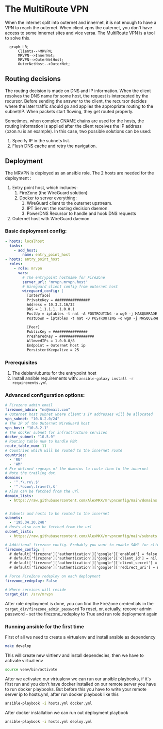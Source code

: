 # The MultiRoute VPN

When the internet split into outernet and innernet, it is not enough to have a VPN to reach the outernet. 
When client vpns the outernet, you don't have access to some innernet sites and vice versa.
The MultiRoute VPN is a tool to solve this.

```mermaid
  graph LR;
      Clients-->MRVPN;
      MRVPN-->InnerNet;
      MRVPN-->OuterNetHost;
      OuterNetHost-->OuterNet;
```

## Routing decisions
The routing decision is made on DNS and IP information. When the client resolves the DNS name for some host, 
the request is intercepted by the recursor. Before sending the answer to the client, the recursor 
decides where the later traffic should go and applies the appropriate routing to the subnet/IP. 
When packets start flowing, they get routed properly. 

Sometimes, when complex CNAME chains are used for the hosts, the routing information is applied 
after the client receives the IP address (ozon.ru is an example). In this case, two possible solutions can be used:

1. Specify IP in the subnets list.
2. Flush DNS cache and retry the navigation.


## Deployment
The MRVPN is deployed as an ansible role. The 2 hosts are needed for the deployment : 
1. Entry point host, which includes:
   1. FireZone (the WireGuard solution)
   2. Docker to server everything:
      1. WireGuard client to the outernet upstream.
      2. IPT Server: the routing decision daemon.
      3. PowerDNS Recursor to handle and hook DNS requests
2. Outernet host with WireGuard daemon.

### Basic deployment config:
```yaml
- hosts: localhost
  tasks:
    - add_host:
        name: entry_point_host
- hosts: entry_point_host
  roles:
    - role: mrvpn
      vars:
        # The entrypoint hostname for FireZone 
        server_url: "mrvpn.mrvpn.host"
        # Wireguard client config from outernet host
        wireguard_config: |
          [Interface]
          PrivateKey = ################
          Address = 10.3.2.16/32
          DNS = 1.1.1.1, 1.0.0.1
          PostUp = iptables -t nat -A POSTROUTING -o wg0 -j MASQUERADE
          PostDown = iptables -t nat -D POSTROUTING -o wg0 -j MASQUERADE
          
          [Peer]
          PublicKey = ################
          PresharedKey = ################
          AllowedIPs = 1.0.0.0/8
          Endpoint = Outernet host ip
          PersistentKeepalive = 25
```
### Prerequisites
1. The debian/ubuntu for the entrypoint host
2. Install ansible requirements with: ```ansible-galaxy install -r requirements.yml```

### Advanced configuration options:

```yaml
# Firezone admin email
firezone_admin: "no@email.com"
# Outernet host subnet where client's IP addresses will be allocated
vpn_subnet: "10.8.2.0/24"
# The IP of the Outernet WireGuard host
vpn_host: "10.8.2.1"
# The docker subnet for infrastructure services
docker_subnet: "10.5.0"
# Routing table num to handle PBR
route_table_num: 11
# Countries which will be routed to the innernet route
countries:
  - 'RU'
  - 'AM'
# Pre-defined regexps of the domains to route them to the innernet
# Note the trailing dot.
domains:
  - '^.*\.ru\.$'
  - '^.*ozon\.travel\.$'
# Also can be fetched from the url
domain_lists:
  - https://raw.githubusercontent.com/AlexMKX/mrvpnconfig/main/domains.txt


# Subnets and hosts to be routed to the innernet
subnets:
  - '195.34.20.248'
# Hosts also can be fetched from the url 
subnet_lists:
  - https://raw.githubusercontent.com/AlexMKX/mrvpnconfig/main/subnets.txt

# Additional firezone config. Probably you want to enable SAML for clients
firezone_config: |
  # default['firezone']['authentication']['google']['enabled'] = false
  # default['firezone']['authentication']['google']['client_id'] = nil
  # default['firezone']['authentication']['google']['client_secret'] = nil
  # default['firezone']['authentication']['google']['redirect_uri'] = nil

# Force FireZone redeploy on each deployment
firezone_redeploy: False

# Where services will reside
target_dir: /srv/mrvpn
```

After role deployment is done, you can find the FireZone credentials in the ```target_dir/firezone_admin_password```
To reset, or, actually, recover admin password - set the firezone_redeploy to True and run role deployment again

### Running ansible for the first time

First of all we need to create a virtualenv and install ansible as dependency
```bash
make develop
```

This will create new virtlenv and install dependecies, then we have to activate virtual env

```bash
source venv/bin/activate
```

After we activated our virtualenv we can run our ansible playbooks, if it's first run and you don't have 
docker installed on our remote server you have to run docker playbooks.
But before this you have to write your remote server ip to hosts.yml, after run docker playbook like this
```bash
ansible-playbook -i hosts.yml docker.yml
```

After docker installation we can run out deployment playbook
```bash
ansible-playbook -i hosts.yml deploy.yml
```
